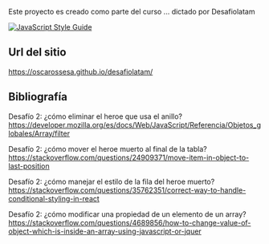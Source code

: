 Este proyecto es creado como parte del curso ... dictado por Desafiolatam

[![JavaScript Style Guide](https://img.shields.io/badge/code_style-standard-brightgreen.svg)](https://standardjs.com)

## Url del sitio

https://oscarossesa.github.io/desafiolatam/

## Bibliografía

Desafío 2: ¿cómo eliminar el heroe que usa el anillo?
https://developer.mozilla.org/es/docs/Web/JavaScript/Referencia/Objetos_globales/Array/filter

Desafío 2: ¿cómo mover el heroe muerto al final de la tabla?
https://stackoverflow.com/questions/24909371/move-item-in-object-to-last-position

Desafío 2: ¿cómo manejar el estilo de la fila del heroe muerto?
https://stackoverflow.com/questions/35762351/correct-way-to-handle-conditional-styling-in-react

Desafío 2: ¿cómo modificar una propiedad de un elemento de un array?
https://stackoverflow.com/questions/4689856/how-to-change-value-of-object-which-is-inside-an-array-using-javascript-or-jquer